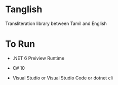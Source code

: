 # Tanglish

Transliteration library between Tamil and English

# To Run

- .NET 6 Preiview Runtime

- C# 10

- Visual Studio or Visual Studio Code or dotnet cli